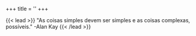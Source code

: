 +++
title = ''
+++

{{< lead >}}
"As coisas simples devem ser simples e as coisas complexas, possíveis." -Alan Kay 
{{< /lead >}}